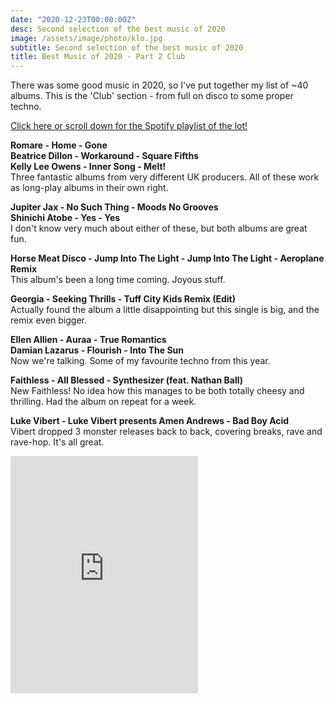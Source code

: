 ```yaml
---
date: "2020-12-23T00:00:00Z"
desc: Second selection of the best music of 2020
image: /assets/image/photo/klo.jpg
subtitle: Second selection of the best music of 2020
title: Best Music of 2020 - Part 2 Club
---
```


There was some good music in 2020, so I've put together my list of ~40 albums. 
This is the 'Club' section - from full on disco to some proper techno.

[Click here or scroll down for the Spotify playlist of the lot!](https://open.spotify.com/playlist/2eUpWtVMiDCyaqKzTYabiy)

**Romare - Home - Gone**  
**Beatrice Dillon - Workaround - Square Fifths**  
**Kelly Lee Owens - Inner Song - Melt!**  
Three fantastic albums from very different UK producers. All of these work as long-play albums in their own right.

**Jupiter Jax - No Such Thing - Moods No Grooves**  
**Shinichi Atobe - Yes - Yes**  
I don't know very much about either of these, but both albums are great fun.

**Horse Meat Disco - Jump Into The Light - Jump Into The Light - Aeroplane Remix**  
This album's been a long time coming. Joyous stuff.

**Georgia - Seeking Thrills - Tuff City Kids Remix (Edit)**  
Actually found the album a little disappointing but this single is big, and the remix even bigger.

**Ellen Allien - Auraa - True Romantics**  
**Damian Lazarus - Flourish - Into The Sun**  
Now we're talking. Some of my favourite techno from this year.

**Faithless - All Blessed - Synthesizer (feat. Nathan Ball)**  
New Faithless! No idea how this manages to be both totally cheesy and thrilling. Had the album on repeat for a week.

**Luke Vibert - Luke Vibert presents Amen Andrews - Bad Boy Acid**  
Vibert dropped 3 monster releases back to back, covering breaks, rave and rave-hop. It's all great.

<iframe src="https://open.spotify.com/embed/playlist/2eUpWtVMiDCyaqKzTYabiy" width="300" height="380" frameborder="0" allowtransparency="true" allow="encrypted-media"></iframe>
